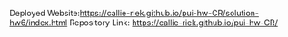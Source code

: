 Deployed Website:https://callie-riek.github.io/pui-hw-CR/solution-hw6/index.html
Repository Link: https://callie-riek.github.io/pui-hw-CR/